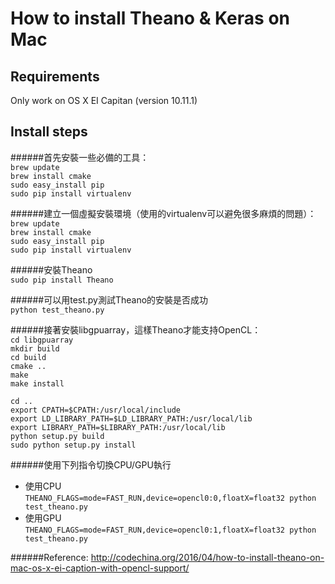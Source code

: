 How to install Theano & Keras on Mac
===

Requirements
----
Only work on OS X EI Capitan (version 10.11.1)      

Install steps
---

######首先安裝一些必備的工具：      
`brew update`            
`brew install cmake`      
`sudo easy_install pip`      
`sudo pip install virtualenv`      

######建立一個虛擬安裝環境（使用的virtualenv可以避免很多麻煩的問題）：      
`brew update`      
`brew install cmake`      
`sudo easy_install pip`      
`sudo pip install virtualenv`      
      
######安裝Theano      
`sudo pip install Theano`      
      
######可以用test.py測試Theano的安裝是否成功      
`python test_theano.py`      
      
######接著安裝libgpuarray，這樣Theano才能支持OpenCL：      
`cd libgpuarray`      
`mkdir build`      
`cd build`      
`cmake ..`      
`make`      
`make install`      

`cd ..`      
`export CPATH=$CPATH:/usr/local/include`      
`export LD_LIBRARY_PATH=$LD_LIBRARY_PATH:/usr/local/lib`      
`export LIBRARY_PATH=$LIBRARY_PATH:/usr/local/lib`      
`python setup.py build`      
`sudo python setup.py install`      


######使用下列指令切換CPU/GPU執行
* 使用CPU      
`THEANO_FLAGS=mode=FAST_RUN,device=opencl0:0,floatX=float32 python test_theano.py`
* 使用GPU      
`THEANO_FLAGS=mode=FAST_RUN,device=opencl0:1,floatX=float32 python test_theano.py`



######Reference:
http://codechina.org/2016/04/how-to-install-theano-on-mac-os-x-ei-caption-with-opencl-support/